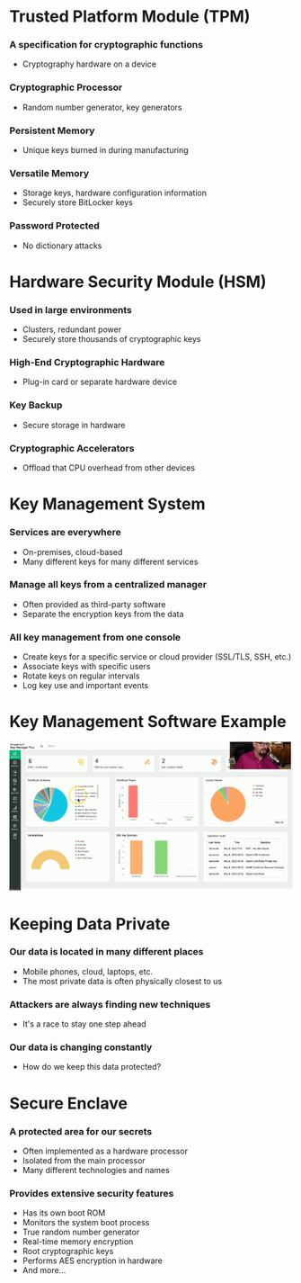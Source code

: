 # Trusted Platform Module (TPM)
### A specification for cryptographic functions
- Cryptography hardware on a device
### Cryptographic Processor
- Random number generator, key generators
### Persistent Memory
- Unique keys burned in during manufacturing
### Versatile Memory
- Storage keys, hardware configuration information
- Securely store BitLocker keys
### Password Protected
- No dictionary attacks
# Hardware Security Module (HSM)
### Used in large environments
- Clusters, redundant power
- Securely store thousands of cryptographic keys
### High-End Cryptographic Hardware
- Plug-in card or separate hardware device
### Key Backup
- Secure storage in hardware
### Cryptographic Accelerators
- Offload that CPU overhead from other devices
# Key Management System
### Services are everywhere
- On-premises, cloud-based
- Many different keys for many different services
### Manage all keys from a centralized manager
- Often provided as third-party software
- Separate the encryption keys from the data
### All key management from one console
- Create keys for a specific service or cloud provider (SSL/TLS, SSH, etc.)
- Associate keys with specific users
- Rotate keys on regular intervals
- Log key use and important events
# Key Management Software Example
![](0084c9ccbbe734f73ce17f94d2a2f95a.png)
# Keeping Data Private
### Our data is located in many different places
- Mobile phones, cloud, laptops, etc.
- The most private data is often physically closest to us
### Attackers are always finding new techniques
- It's a race to stay one step ahead
### Our data is changing constantly
- How do we keep this data protected?
# Secure Enclave
### A protected area for our secrets
- Often implemented as a hardware processor
- Isolated from the main processor
- Many different technologies and names
### Provides extensive security features
- Has its own boot ROM
- Monitors the system boot process
- True random number generator
- Real-time memory encryption
- Root cryptographic keys
- Performs AES encryption in hardware
- And more...